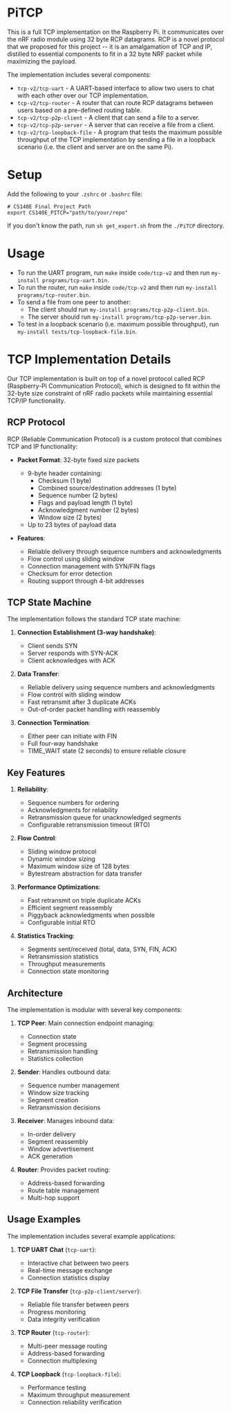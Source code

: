 # PiTCP

This is a full TCP implementation on the Raspberry Pi. It communicates over the nRF radio module using 32 byte RCP datagrams. RCP is a novel protocol that we proposed for this project -- it is an amalgamation of TCP and IP, distilled to essential components to fit in a 32 byte NRF packet while maximizing the payload.

The implementation includes several components:

- `tcp-v2/tcp-uart` - A UART-based interface to allow two users to chat with each other over our TCP implementation.
- `tcp-v2/tcp-router` - A router that can route RCP datagrams between users based on a pre-defined routing table.
- `tcp-v2/tcp-p2p-client` - A client that can send a file to a server.
- `tcp-v2/tcp-p2p-server` - A server that can receive a file from a client.
- `tcp-v2/tcp-loopback-file` - A program that tests the maximum possible throughput of the TCP implementation by sending a file in a loopback scenario (i.e. the client and server are on the same Pi).

# Setup

Add the following to your `.zshrc` or `.bashrc` file:

```
# CS140E Final Project Path
export CS140E_PITCP="path/to/your/repo"
```

If you don't know the path, run `sh get_export.sh` from the `./PiTCP` directory.

# Usage

- To run the UART program, run `make` inside `code/tcp-v2` and then run `my-install programs/tcp-uart.bin`.
- To run the router, run `make` inside `code/tcp-v2` and then run `my-install programs/tcp-router.bin`.
- To send a file from one peer to another:
  - The client should run `my-install programs/tcp-p2p-client.bin`.
  - The server should run `my-install programs/tcp-p2p-server.bin`.
- To test in a loopback scenario (i.e. maximum possible throughput), run `my-install tests/tcp-loopback-file.bin`.

# TCP Implementation Details

Our TCP implementation is built on top of a novel protocol called RCP (Raspberry-Pi Communication Protocol), which is designed to fit within the 32-byte size constraint of nRF radio packets while maintaining essential TCP/IP functionality.

## RCP Protocol

RCP (Reliable Communication Protocol) is a custom protocol that combines TCP and IP functionality:

- **Packet Format**: 32-byte fixed size packets

  - 9-byte header containing:
    - Checksum (1 byte)
    - Combined source/destination addresses (1 byte)
    - Sequence number (2 bytes)
    - Flags and payload length (1 byte)
    - Acknowledgment number (2 bytes)
    - Window size (2 bytes)
  - Up to 23 bytes of payload data

- **Features**:
  - Reliable delivery through sequence numbers and acknowledgments
  - Flow control using sliding window
  - Connection management with SYN/FIN flags
  - Checksum for error detection
  - Routing support through 4-bit addresses

## TCP State Machine

The implementation follows the standard TCP state machine:

1. **Connection Establishment (3-way handshake)**:

   - Client sends SYN
   - Server responds with SYN-ACK
   - Client acknowledges with ACK

2. **Data Transfer**:

   - Reliable delivery using sequence numbers and acknowledgments
   - Flow control with sliding window
   - Fast retransmit after 3 duplicate ACKs
   - Out-of-order packet handling with reassembly

3. **Connection Termination**:
   - Either peer can initiate with FIN
   - Full four-way handshake
   - TIME_WAIT state (2 seconds) to ensure reliable closure

## Key Features

1. **Reliability**:

   - Sequence numbers for ordering
   - Acknowledgments for reliability
   - Retransmission queue for unacknowledged segments
   - Configurable retransmission timeout (RTO)

2. **Flow Control**:

   - Sliding window protocol
   - Dynamic window sizing
   - Maximum window size of 128 bytes
   - Bytestream abstraction for data transfer

3. **Performance Optimizations**:

   - Fast retransmit on triple duplicate ACKs
   - Efficient segment reassembly
   - Piggyback acknowledgments when possible
   - Configurable initial RTO

4. **Statistics Tracking**:
   - Segments sent/received (total, data, SYN, FIN, ACK)
   - Retransmission statistics
   - Throughput measurements
   - Connection state monitoring

## Architecture

The implementation is modular with several key components:

1. **TCP Peer**: Main connection endpoint managing:

   - Connection state
   - Segment processing
   - Retransmission handling
   - Statistics collection

2. **Sender**: Handles outbound data:

   - Sequence number management
   - Window size tracking
   - Segment creation
   - Retransmission decisions

3. **Receiver**: Manages inbound data:

   - In-order delivery
   - Segment reassembly
   - Window advertisement
   - ACK generation

4. **Router**: Provides packet routing:
   - Address-based forwarding
   - Route table management
   - Multi-hop support

## Usage Examples

The implementation includes several example applications:

1. **TCP UART Chat** (`tcp-uart`):

   - Interactive chat between two peers
   - Real-time message exchange
   - Connection statistics display

2. **TCP File Transfer** (`tcp-p2p-client/server`):

   - Reliable file transfer between peers
   - Progress monitoring
   - Data integrity verification

3. **TCP Router** (`tcp-router`):

   - Multi-peer message routing
   - Address-based forwarding
   - Connection multiplexing

4. **TCP Loopback** (`tcp-loopback-file`):
   - Performance testing
   - Maximum throughput measurement
   - Connection reliability verification
